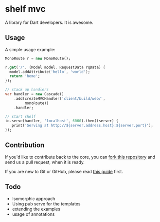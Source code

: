 # shelf mvc

A library for Dart developers. It is awesome.

## Usage

A simple usage example:

```dart
MonoRoute r = new MonoRoute();

r.get('/', (Model model, RequestData rqData) {
  model.addAttribute('hello', 'world');
  return 'home';
});

// stack up handlers
var handler = new Cascade()
    .add(createMVCHandler('client/build/web/',
         monoRoute))
    .handler;

// start shelf
io.serve(handler, 'localhost', 6060).then((server) {
   print('Serving at http://${server.address.host}:${server.port}');
});
```

## Contribution

If you'd like to contribute back to the core, you can [fork this repository](https://help.github.com/articles/fork-a-repo) and send us a pull request, when it is ready.

If you are new to Git or GitHub, please read [this guide](https://help.github.com/) first.

## Todo

- Isomorphic approach
- Using pub serve for the templates
- extending the examples
- usage of annotations
